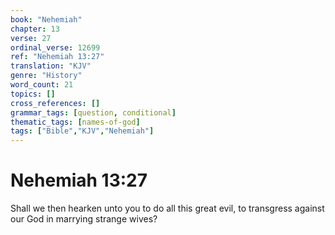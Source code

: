 ```yaml
---
book: "Nehemiah"
chapter: 13
verse: 27
ordinal_verse: 12699
ref: "Nehemiah 13:27"
translation: "KJV"
genre: "History"
word_count: 21
topics: []
cross_references: []
grammar_tags: [question, conditional]
thematic_tags: [names-of-god]
tags: ["Bible","KJV","Nehemiah"]
---
```


# Nehemiah 13:27

Shall we then hearken unto you to do all this great evil, to transgress against our God in marrying strange wives?
